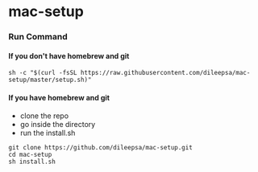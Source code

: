 # mac-setup

### Run Command
#### If you don't have homebrew and git
  `sh -c "$(curl -fsSL https://raw.githubusercontent.com/dileepsa/mac-setup/master/setup.sh)"`

#### If you have homebrew and git
  - clone the repo
  - go inside the directory
  - run the install.sh
  
  ```
  git clone https://github.com/dileepsa/mac-setup.git
  cd mac-setup
  sh install.sh
  ```
